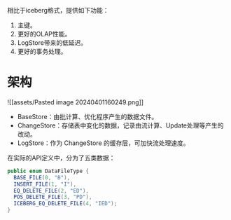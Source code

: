 相比于iceberg格式，提供如下功能：
1. 主键。
2. 更好的OLAP性能。
3. LogStore带来的低延迟。
4. 更好的事务处理。

# 架构
![[assets/Pasted image 20240401160249.png]]
- BaseStore：由批计算、优化程序产生的数据文件。
- ChangeStore：存储表中变化的数据，记录由流计算、Update处理等产生的改动。
- LogStore：作为 ChangeStore 的缓存层，可加快流处理速度。

在实际的API定义中，分为了五类数据：
```java
public enum DataFileType {  
  BASE_FILE(0, "B"),  
  INSERT_FILE(1, "I"),  
  EQ_DELETE_FILE(2, "ED"),  
  POS_DELETE_FILE(3, "PD"),  
  ICEBERG_EQ_DELETE_FILE(4, "IED");
}
```

